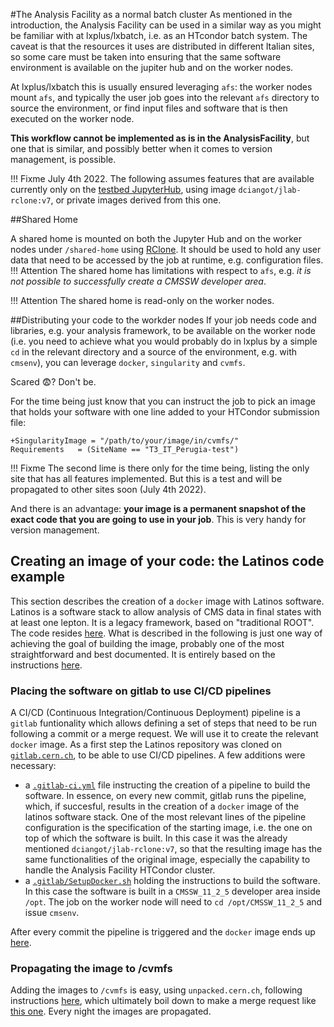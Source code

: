 <!--
 Copyright 2021 dciangot
 
 Licensed under the Apache License, Version 2.0 (the "License");
 you may not use this file except in compliance with the License.
 You may obtain a copy of the License at
 
     http://www.apache.org/licenses/LICENSE-2.0
 
 Unless required by applicable law or agreed to in writing, software
 distributed under the License is distributed on an "AS IS" BASIS,
 WITHOUT WARRANTIES OR CONDITIONS OF ANY KIND, either express or implied.
 See the License for the specific language governing permissions and
 limitations under the License.
-->
#The Analysis Facility as a normal batch cluster
As mentioned in the introduction, the Analysis Facility can be used in a similar way as you might be familiar with at lxplus/lxbatch, i.e. as an HTcondor batch system.
The caveat is that the resources it uses are distributed in different Italian sites, so some care must be taken into ensuring that the same software environment is available on the jupiter hub and on the worker nodes.

At lxplus/lxbatch this is usually ensured leveraging ```afs```: the worker nodes mount ```afs```, and typically the user job goes into the relevant ```afs``` directory to source the environment, or find input files and software that is then executed on the worker node.

**This workflow cannot be implemented as is in the AnalysisFacility**, but one that is similar, and possibly better when it comes to version management, is possible.

!!! Fixme 
    July 4th 2022. The following assumes features that are available currently only on the [testbed JupyterHub](https://jhub-testbed.131.154.96.124.myip.cloud.infn.it/), using image ```dciangot/jlab-rclone:v7```, or private images derived from this one.

##Shared Home

A shared home is mounted on both the Jupyter Hub and on the worker nodes under ```/shared-home``` using [RClone](https://rclone.org/). It should be used to hold any user data that need to be accessed by the job at runtime, e.g. configuration files. 
!!! Attention
     The shared home has limitations with respect to ```afs```, e.g. *it is not possible to successfully create a CMSSW developer area*. 

!!! Attention
     The shared home is read-only on the worker nodes. 

##Distributing your code to the workder nodes
If your job needs code and libraries, e.g. your analysis framework, to be available on the worker node (i.e. you need to achieve what you would probably do in lxplus by a simple ```cd``` in the relevant directory and a source of the environment, e.g. with ```cmsenv```), you can leverage ```docker```, ```singularity``` and ```cvmfs```. 

Scared :fearful:? Don't be. 

For the time being just know that you can instruct the job to pick an image that holds your software with one line added to your HTCondor submission file:

```
+SingularityImage = "/path/to/your/image/in/cvmfs/"
Requirements   = (SiteName == "T3_IT_Perugia-test")
```

!!! Fixme
     The second lime is there only for the time being, listing the only site that has all features implemented. But this is a test and will be propagated to other sites soon (July 4th 2022).

And there is an advantage: **your image is a permanent snapshot of the exact code that you are going to use in your job**. This is very handy for version management.

## Creating an image of your code: the Latinos code example
This section describes the creation of a ```docker``` image with Latinos software. Latinos is a software stack to allow analysis of CMS data in final states with at least one lepton. It is a legacy framework, based on "traditional ROOT". The code resides [here](https://github.com/latinos/LatinoAnalysis). What is described in the following is just one way of achieving the goal of building the image, probably one of the most straightforward and best documented. It is entirely based on the instructions [here](https://awesome-workshop.github.io/docker-cms/03-cvmfs_containers/index.html).

### Placing the software on gitlab to use CI/CD pipelines
A CI/CD (Continuous Integration/Continuous Deployment) pipeline is a ```gitlab``` funtionality which allows defining a set of steps that need to be run following a commit or a merge request. We will use it to create the relevant ```docker``` image.
As a first step the Latinos repository was cloned on [```gitlab.cern.ch```](https://gitlab.cern.ch/lenzip/LatinoAnalysis), to be able to use CI/CD pipelines. A few additions were necessary:

   * a [```.gitlab-ci.yml```](https://gitlab.cern.ch/lenzip/LatinoAnalysis/-/blob/master/.gitlab-ci.yml) file instructing the creation of a pipeline to build the software. In essence, on every new commit, gitlab runs the pipeline, which, if succesful, results in the creation of a ```docker``` image of the latinos software stack. One of the most relevant lines of the pipeline configuration is the specification of the starting image, i.e. the one on top of which the software is built. In this case it was the already mentioned ```dciangot/jlab-rclone:v7```, so that the resulting image has the same functionalities of the original image, especially the capability to handle the Analysis Facility HTCondor cluster.
   * a [```.gitlab/SetupDocker.sh```](https://gitlab.cern.ch/lenzip/LatinoAnalysis/-/blob/master/.gitlab/SetupDocker.sh) holding the instructions to build the software. In this case the software is built in a ```CMSSW_11_2_5``` developer area inside ```/opt```. The job on the worker node will need to ```cd /opt/CMSSW_11_2_5``` and issue ```cmsenv```.

After every commit the pipeline is triggered and the ```docker``` image ends up [here](https://gitlab.cern.ch/lenzip/LatinoAnalysis/container_registry).

### Propagating the image to /cvmfs

Adding the images to ```/cvmfs``` is easy, using ```unpacked.cern.ch```, following instructions [here](https://awesome-workshop.github.io/docker-cms/06-unpacked/index.html), which ultimately boil down to make a merge request like [this one](https://gitlab.cern.ch/unpacked/sync/-/merge_requests/135).
Every night the images are propagated.

